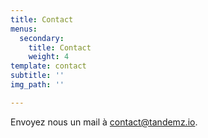 ```yaml
---
title: Contact
menus:
  secondary:
    title: Contact
    weight: 4
template: contact
subtitle: ''
img_path: ''

---
```

Envoyez nous un mail à [contact@tandemz.io](mailto:contact@tandemz.io "contact@tandemz.io").